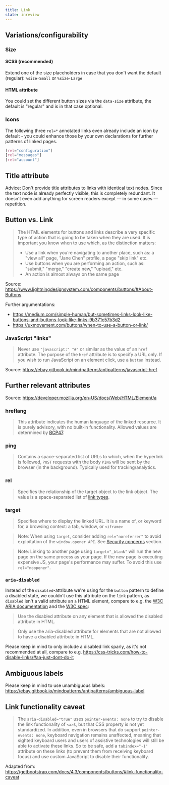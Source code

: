 ```yaml
---
title: Link
state: inreview
---
```


## Variations/configurability

### Size

#### SCSS (recommended)

Extend one of the size placeholders in case that you don't want the default (regular): `%size-Small` or `%size-Large`

#### HTML attribute

You could set the different button sizes via the `data-size` attribute, the default is "regular" and is in that case optional.

### Icons

The following three `rel=*` annotated links even already include an icon by default - you could enhance those by your own declarations for further patterns of linked pages.

```css
[rel="configuration"]
[rel="messages"]
[rel="account"]
```

## Title attribute

Advice: Don't provide title attributes to links with identical text nodes. Since the text node is already perfectly visible, this is completely redundant. It doesn't even add anything for screen readers except — in some cases — repetition.

## Button vs. Link

> The HTML elements for buttons and links describe a very specific type of action that is going to be taken when they are used. It is important you know when to use which, as the distinction matters:
>
> - Use a link when you’re navigating to another place, such as: a "view all" page, "Jane Chen" profile, a page "skip link" etc.
> - Use buttons when you are performing an action, such as: "submit," "merge," "create new," "upload," etc.
> - An action is almost always on the same page

Source: <https://www.lightningdesignsystem.com/components/buttons/#About-Buttons>

Further argumentations:

- <https://medium.com/simple-human/but-sometimes-links-look-like-buttons-and-buttons-look-like-links-9b371c57b3d2>
- <https://uxmovement.com/buttons/when-to-use-a-button-or-link/>

### JavaScript "links"

> Never use `"javascript:" "#"` or similar as the value of an `href` attribute. The purpose of the `href` attribute is to specify a URL only. If you wish to run JavaScript on an element click, use a `button` instead.

Source: <https://ebay.gitbook.io/mindpatterns/antipatterns/javascript-href>

## Further relevant attributes

Source: <https://developer.mozilla.org/en-US/docs/Web/HTML/Element/a>

### hreflang

> This attribute indicates the human language of the linked resource. It is purely advisory, with no built-in functionality. Allowed values are determined by [BCP47](https://www.ietf.org/rfc/bcp/bcp47.txt).

### ping

> Contains a space-separated list of URLs to which, when the hyperlink is followed, `POST` requests with the body `PING` will be sent by the browser (in the background). Typically used for tracking/analytics.

### rel

> Specifies the relationship of the target object to the link object. The value is a space-separated list of [link types](https://developer.mozilla.org/en-US/docs/Web/HTML/Link_types).

### target

> Specifies where to display the linked URL. It is a name of, or keyword for, a browsing context: a tab, window, or `<iframe>`

> Note: When using `target`, consider adding `rel="noreferrer"` to avoid exploitation of the `window.opener API`. See [Security concerns](https://developer.mozilla.org/en-US/docs/Web/HTML/Element/a#Security_and_privacy_concerns) section.

> Note: Linking to another page using `target="_blank"` will run the new page on the same process as your page. If the new page is executing expensive JS, your page's performance may suffer. To avoid this use `rel="noopener"`.

### `aria-disabled`

Instead of the `disabled`-attribute we're using for the `button` pattern to define a disabled state, we couldn't use this attribute on the `link` pattern, as `disabled` isn't a valid attribute an `a` HTML element, compare to e.g. the [W3C ARIA documentation](https://w3c.github.io/html-aria/#att-disabled) and the [W3C spec](https://html.spec.whatwg.org/#the-a-element):

> Use the disabled attribute on any element that is allowed the disabled attribute in HTML.

> Only use the aria-disabled attribute for elements that are not allowed to have a disabled attribute in HTML.

Please keep in mind to only include a disabled link sparly, as it's not recommended at all, compare to e.g. <https://css-tricks.com/how-to-disable-links/#aa-just-dont-do-it>

## Ambiguous labels

Please keep in mind to use unambiguous labels: <https://ebay.gitbook.io/mindpatterns/antipatterns/ambiguous-label>

## Link functionality caveat

> The `aria-disabled="true"` uses `pointer-events: none` to try to disable the link functionality of `<a>`s, but that CSS property is not yet standardized. In addition, even in browsers that do support `pointer-events: none`, keyboard navigation remains unaffected, meaning that sighted keyboard users and users of assistive technologies will still be able to activate these links. So to be safe, add a `tabindex="-1"` attribute on these links (to prevent them from receiving keyboard focus) and use custom JavaScript to disable their functionality.

Adapted from: <https://getbootstrap.com/docs/4.3/components/buttons/#link-functionality-caveat>

[inspirational sources for this page]: # "https://developer.mozilla.org/en-US/docs/Web/HTML/Element/a"
[inspirational sources for this page]: # "https://www.uiguideline.com/components/link"
[inspirational sources for this page]: # "http://uxmovement.com/buttons/when-to-use-a-button-or-link/"
[inspirational sources for this page]: # "https://medium.com/simple-human/but-sometimes-links-look-like-buttons-and-buttons-look-like-links-9b371c57b3d2"
[inspirational sources for this page]: # "https://gomakethings.com/better-more-accessible-active-link-styling/"
